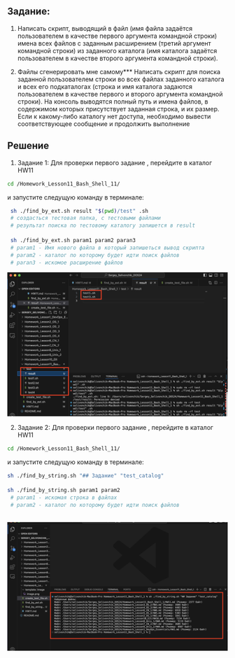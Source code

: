 ## Задание:
1. Написать скрипт, выводящий в файл (имя файла задаётся
пользователем в качестве первого аргумента командной строки) имена
всех файлов с заданным расширением (третий аргумент командной
строки) из заданного каталога (имя каталога задаётся пользователем в
качестве второго аргумента командной строки).

2. Файлы сгенерировать мне самому*** Написать скрипт для поиска заданной пользователем строки во всех
файлах заданного каталога и всех его подкаталогах (строка и имя
каталога задаются пользователем в качестве первого и второго
аргумента командной строки). На консоль выводятся полный путь и
имена файлов, в содержимом которых присутствует заданная строка, и
их размер. Если к какому-либо каталогу нет доступа, необходимо
вывести соответствующее сообщение и продолжить выполнение

## Решение
1. Задание 1:
Для проверки первого задание , перейдите в каталог HW11 
```bash
cd /Homework_Lesson11_Bash_Shell_11/
```
и запустите следущую команду в терминале:
```bash
 sh ./find_by_ext.sh result "$(pwd)/test" .sh
 # создасться тестовая папка, с тестовыми файлами
 # результат поиска по тестовому каталогу запишется в result

 sh ./find_by_ext.sh param1 param2 paran3
 # param1 - Имя нового файла в который запишеться вывод скрипта
 # param2 - каталог по которому будет идти поиск файлов
 # paran3 - искомое расширение файлов 

```
![alt text](template/image/image.png)

2. Задание 2:
Для проверки первого задание , перейдите в каталог HW11 
```bash
cd /Homework_Lesson11_Bash_Shell_11/
```
и запустите следущую команду в терминале:
```bash
sh ./find_by_string.sh "## Задание" "test_catalog"    

sh ./find_by_string.sh param1 param2 
 # param1 - искомая строка в файлах
 # param2 - каталог по которому будет идти поиск файлов
                                               
```
![alt text](template/image/image2.png)